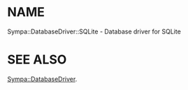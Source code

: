 # NAME

Sympa::DatabaseDriver::SQLite - Database driver for SQLite

# SEE ALSO

[Sympa::DatabaseDriver](./Sympa-DatabaseDriver.3.md).
